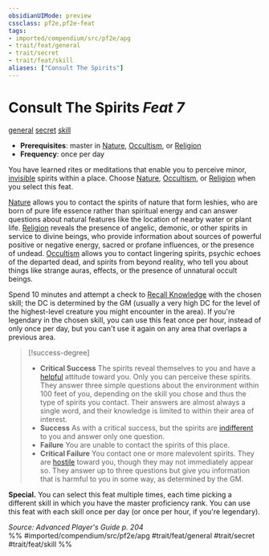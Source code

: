 ```yaml
---
obsidianUIMode: preview
cssclass: pf2e,pf2e-feat
tags:
- imported/compendium/src/pf2e/apg
- trait/feat/general
- trait/secret
- trait/feat/skill
aliases: ["Consult The Spirits"]
---
```

# Consult The Spirits  *Feat 7*  
[general](general.md)  [secret](secret.md)  [skill](skill.md)  

- **Prerequisites**: master in [Nature](../skills.md#Nature), [Occultism](../skills.md#Occultism), or [Religion](../skills.md#Religion)
- **Frequency**: once per day

You have learned rites or meditations that enable you to perceive minor, [invisible](conditions.md#Invisible) spirits within a place. Choose [Nature](../skills.md#Nature), [Occultism](../skills.md#Occultism), or [Religion](../skills.md#Religion) when you select this feat.

[Nature](../skills.md#Nature) allows you to contact the spirits of nature that form leshies, who are born of pure life essence rather than spiritual energy and can answer questions about natural features like the location of nearby water or plant life. [Religion](../skills.md#Religion) reveals the presence of angelic, demonic, or other spirits in service to divine beings, who provide information about sources of powerful positive or negative energy, sacred or profane influences, or the presence of undead. [Occultism](../skills.md#Occultism) allows you to contact lingering spirits, psychic echoes of the departed dead, and spirits from beyond reality, who tell you about things like strange auras, effects, or the presence of unnatural occult beings.

Spend 10 minutes and attempt a check to [Recall Knowledge](recall-knowledge.md) with the chosen skill; the DC is determined by the GM (usually a very high DC for the level of the highest-level creature you might encounter in the area). If you're legendary in the chosen skill, you can use this feat once per hour, instead of only once per day, but you can't use it again on any area that overlaps a previous area.

> [!success-degree] 
> - **Critical Success** The spirits reveal themselves to you and have a [helpful](conditions.md#Helpful) attitude toward you. Only you can perceive these spirits. They answer three simple questions about the environment within 100 feet of you, depending on the skill you chose and thus the type of spirits you contact. Their answers are almost always a single word, and their knowledge is limited to within their area of interest.
> - **Success** As with a critical success, but the spirits are [indifferent](conditions.md#Indifferent) to you and answer only one question.
> - **Failure** You are unable to contact the spirits of this place.
> - **Critical Failure** You contact one or more malevolent spirits. They are [hostile](conditions.md#Hostile) toward you, though they may not immediately appear so. They answer up to three questions but give you information that is harmful to you in some way, as determined by the GM.

**Special.** You can select this feat multiple times, each time picking a different skill in which you have the master proficiency rank. You can use this feat with each skill once per day (or once per hour, if you're legendary).

*Source: Advanced Player's Guide p. 204*  
%% #imported/compendium/src/pf2e/apg #trait/feat/general #trait/secret #trait/feat/skill %%